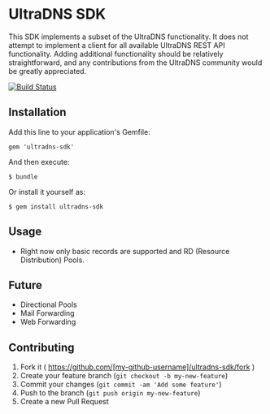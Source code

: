 
# UltraDNS SDK

This SDK implements a subset of the UltraDNS functionality. It does not attempt to implement a client for all available UltraDNS REST API functionality.
Adding additional functionality should be relatively straightforward, and any contributions from the UltraDNS community would be greatly appreciated.


[![Build Status](https://travis-ci.org/ultradns/ultradns-sdk-ruby.svg?branch=master)](https://travis-ci.org/ultradns/ultradns-sdk-ruby)

## Installation

Add this line to your application's Gemfile:

    gem 'ultradns-sdk'

And then execute:

    $ bundle

Or install it yourself as:

    $ gem install ultradns-sdk

## Usage


* Right now only basic records are supported and RD (Resource Distribution) Pools.


## Future

* Directional Pools
* Mail Forwarding
* Web Forwarding



## Contributing

1. Fork it ( https://github.com/[my-github-username]/ultradns-sdk/fork )
2. Create your feature branch (`git checkout -b my-new-feature`)
3. Commit your changes (`git commit -am 'Add some feature'`)
4. Push to the branch (`git push origin my-new-feature`)
5. Create a new Pull Request

